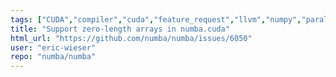 ```yaml
---
tags: ["CUDA","compiler","cuda","feature_request","llvm","numpy","parallel","python"]
title: "Support zero-length arrays in numba.cuda"
html_url: "https://github.com/numba/numba/issues/6050"
user: "eric-wieser"
repo: "numba/numba"
---
```


